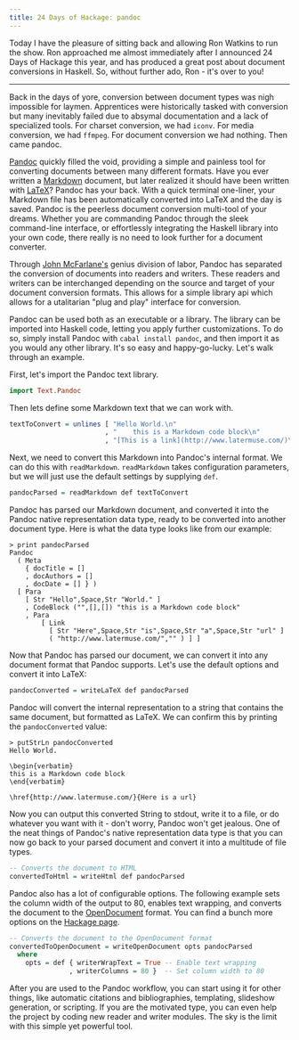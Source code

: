 ```yaml
---
title: 24 Days of Hackage: pandoc
---
```


Today I have the pleasure of sitting back and allowing Ron Watkins to run the
show. Ron approached me almost immediately after I announced 24 Days of Hackage
this year, and has produced a great post about document conversions in
Haskell. So, without further ado, Ron - it's over to you!

---

Back in the days of yore, conversion between document types was nigh impossible
for laymen. Apprentices were historically tasked with conversion but many
inevitably failed due to absymal documentation and a lack of specialized tools.
For charset conversion, we had `iconv`. For media conversion, we had
`ffmpeg`. For document conversion we had nothing. Then came pandoc.

[Pandoc](http://johnmacfarlane.net/pandoc/) quickly filled the void, providing a
simple and painless tool for converting documents between many different
formats. Have you ever written a
[Markdown](http://daringfireball.net/projects/markdown/) document, but later
realized it should have been written with
[LaTeX](http://www.latex-project.org/)?  Pandoc has your back. With a quick
terminal one-liner, your Markdown file has been automatically converted into
LaTeX and the day is saved. Pandoc is the peerless document conversion
multi-tool of your dreams. Whether you are commanding Pandoc through the sleek
command-line interface, or effortlessly integrating the Haskell library into
your own code, there really is no need to look further for a document converter.

Through [John McFarlane's](http://johnmacfarlane.net/) genius division of
labor, Pandoc has separated the conversion of documents into readers and
writers. These readers and writers can be interchanged depending on the source
and target of your document conversion formats. This allows for a simple library
api which allows for a utalitarian "plug and play" interface for conversion.

Pandoc can be used both as an executable or a library. The library can be
imported into Haskell code, letting you apply further customizations. To do so,
simply install Pandoc with `cabal install pandoc`, and then import it as you
would any other library. It's so easy and happy-go-lucky. Let's walk through an
example.

First, let's import the Pandoc text library.

```haskell
import Text.Pandoc
```

Then lets define some Markdown text that we can work with.

```haskell
textToConvert = unlines [ "Hello World.\n"
                        , "    this is a Markdown code block\n"
                        , "[This is a link](http://www.latermuse.com/)\n" ]
```

Next, we need to convert this Markdown into Pandoc's internal format. We can do
this with `readMarkdown`. `readMarkdown` takes configuration parameters, but we
will just use the default settings by supplying `def`.

```haskell
pandocParsed = readMarkdown def textToConvert
```

Pandoc has parsed our Markdown document, and converted it into the Pandoc native
representation data type, ready to be converted into another document type. Here
is what the data type looks like from our example:

```
> print pandocParsed
Pandoc 
  ( Meta 
    { docTitle = []
    , docAuthors = []
    , docDate = [] } )
  [ Para 
    [ Str "Hello",Space,Str "World." ]
    , CodeBlock ("",[],[]) "this is a Markdown code block"
    , Para 
        [ Link 
          [ Str "Here",Space,Str "is",Space,Str "a",Space,Str "url" ] 
          ( "http://www.latermuse.com/","" ) ] ]
```

Now that Pandoc has parsed our document, we can convert it into any document
format that Pandoc supports. Let's use the default options and convert it into
LaTeX:

```haskell
pandocConverted = writeLaTeX def pandocParsed
```

Pandoc will convert the internal representation to a string that contains the
same document, but formatted as LaTeX. We can confirm this by printing the
`pandocConverted` value:

```
> putStrLn pandocConverted
Hello World.

\begin{verbatim}
this is a Markdown code block
\end{verbatim}

\href{http://www.latermuse.com/}{Here is a url}
```

Now you can output this converted String to stdout, write it to a file, or do
whatever you want with it - don't worry, Pandoc won't get jealous. One of the
neat things of Pandoc's native representation data type is that you can now go
back to your parsed document and convert it into a multitude of file types.

```haskell
-- Converts the document to HTML
convertedToHtml = writeHtml def pandocParsed
```

Pandoc also has a lot of configurable options. The following example sets the
column width of the output to 80, enables text wrapping, and converts the
document to the [OpenDocument](http://www.opendocumentformat.org/) format. You
can find a bunch more options on the
[Hackage page](http://hackage.haskell.org/package/pandoc-1.12.1/docs/Text-Pandoc-Options.html#t:WriterOptions).

```haskell
-- Converts the document to the OpenDocument format 
convertedToOpenDocument = writeOpenDocument opts pandocParsed
  where
    opts = def { writerWrapText = True -- Enable text wrapping
               , writerColumns = 80 }  -- Set column width to 80
```

After you are used to the Pandoc workflow, you can start using it for other
things, like automatic citations and bibliographies, templating, slideshow
generation, or scripting. If you are the motivated type, you can even help the
project by coding new reader and writer modules. The sky is the limit with this
simple yet powerful tool.
